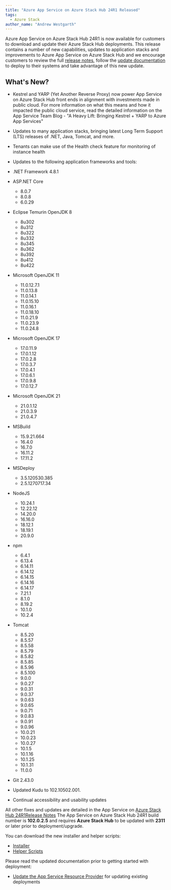```yaml
---
title: "Azure App Service on Azure Stack Hub 24R1 Released"
tags: 
  - Azure Stack
author_name: "Andrew Westgarth"
---
```


Azure App Service on Azure Stack Hub 24R1 is now available for customers to download and update their Azure Stack Hub deployments.  This release contains a number of new capabilities, updates to application stacks and improvements to Azure App Service on Azure Stack Hub and we encourage customers to review the full [release notes](https://learn.microsoft.com/azure-stack/operator/app-service-release-notes-2024r1), follow the [update documentation](https://learn.microsoft.com/azure-stack/operator/azure-stack-app-service-update) to deploy to their systems and take advantage of this new update. 

## What's New?

- Kestrel and YARP (Yet Another Reverse Proxy) now power App Service on Azure Stack Hub front ends in alignment with investments made in public cloud. For more information on what this means and how it impacted the public cloud service, read the detailed information on the App Service Team Blog - "A Heavy Lift: Bringing Kestrel + YARP to Azure App Services"
- Updates to many application stacks, bringing latest Long Term Support (LTS) releases of .NET, Java, Tomcat, and more.
- Tenants can make use of the Health check feature for monitoring of instance health

- Updates to the following application frameworks and tools:

- .NET Framework 4.8.1
- ASP.NET Core
    - 8.0.7
    - 8.0.8
    - 6.0.29
- Eclipse Temurin OpenJDK 8
    - 8u302
    - 8u312
    - 8u322
    - 8u332
    - 8u345
    - 8u362
    - 8u392
    - 8u412
    - 8u422
- Microsoft OpenJDK 11
    - 11.0.12.7.1
    - 11.0.13.8
    - 11.0.14.1
    - 11.0.15.10
    - 11.0.16.1
    - 11.0.18.10
    - 11.0.21.9
    - 11.0.23.9
    - 11.0.24.8
- Microsoft OpenJDK 17
    - 17.0.11.9
    - 17.0.1.12
    - 17.0.2.8
    - 17.0.3.7
    - 17.0.4.1
    - 17.0.6.1
    - 17.0.9.8
    - 17.0.12.7
- Microsoft OpenJDK 21
    - 21.0.1.12
    - 21.0.3.9
    - 21.0.4.7
- MSBuild
    - 15.9.21.664
    - 16.4.0
    - 16.7.0
    - 16.11.2
    - 17.11.2
- MSDeploy
    - 3.5.120530.385
    - 2.5.1270717.34
- NodeJS
    - 10.24.1
    - 12.22.12
    - 14.20.0
    - 16.16.0
    - 18.12.1
    - 18.19.1
    - 20.9.0
- npm
    - 6.4.1
    - 6.13.4
    - 6.14.11
    - 6.14.12
    - 6.14.15
    - 6.14.16
    - 6.14.17
    - 7.21.1
    - 8.1.0
    - 8.19.2
    - 10.1.0
    - 10.2.4
- Tomcat
    - 8.5.20
    - 8.5.57
    - 8.5.58
    - 8.5.79
    - 8.5.82
    - 8.5.85
    - 8.5.96
    - 8.5.100
    - 9.0.0
    - 9.0.27
    - 9.0.31
    - 9.0.37
    - 9.0.63
    - 9.0.65
    - 9.0.71
    - 9.0.83
    - 9.0.91
    - 9.0.96
    - 10.0.21
    - 10.0.23
    - 10.0.27
    - 10.1.5
    - 10.1.16
    - 10.1.25
    - 10.1.31
    - 11.0.0
- Git 2.43.0

- Updated Kudu to 102.10502.001.

- Continual accessibility and usability updates

All other fixes and updates are detailed in the App Service on [Azure Stack Hub 24R1Release Notes](https://learn.microsoft.com/azure-stack/operator/app-service-release-notes-2024r1)
The App Service on Azure Stack Hub 24R1 build number is **102.0.2.5** and requires **Azure Stack Hub** to be updated with **2311** or later prior to deployment/upgrade.

You can download the new installer and helper scripts:

- [Installer](https://aka.ms/appsvcupdate24R1installer)
- [Helper Scripts](https://aka.ms/appsvconmashelpers)

Please read the updated documentation prior to getting started with deployment:

- [Update the App Service Resource Provider](https://learn.microsoft.com/azure-stack/operator/azure-stack-app-service-update) for updating existing deployments
